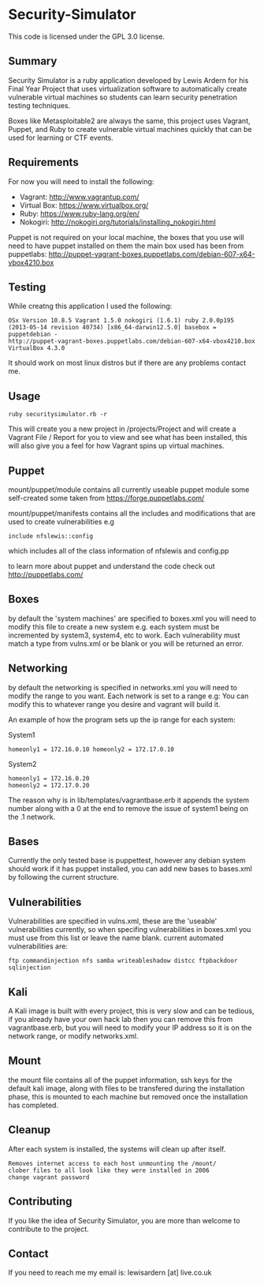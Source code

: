 # Security-Simulator

This code is licensed under the GPL 3.0 license.

## Summary

Security Simulator is a ruby application developed by Lewis Ardern for
his Final Year Project that uses virtualization software to
automatically create vulnerable virtual machines so students can learn
security penetration testing techniques.

Boxes like Metasploitable2 are always the same, this project uses
Vagrant, Puppet, and Ruby to create vulnerable virtual machines
quickly that can be used for learning or CTF events.

## Requirements

For now you will need to install the following:

* Vagrant: http://www.vagrantup.com/
* Virtual Box: https://www.virtualbox.org/
* Ruby: https://www.ruby-lang.org/en/
* Nokogiri: http://nokogiri.org/tutorials/installing_nokogiri.html

Puppet is not required on your local machine, the boxes that you use
will need to have puppet installed on them the main box used has been
from puppetlabs:
http://puppet-vagrant-boxes.puppetlabs.com/debian-607-x64-vbox4210.box

## Testing

While creatng this application I used the following:

	OSx Version 10.8.5 Vagrant 1.5.0 nokogiri (1.6.1) ruby 2.0.0p195
	(2013-05-14 revision 40734) [x86_64-darwin12.5.0] basebox =
	puppetdebian -
	http://puppet-vagrant-boxes.puppetlabs.com/debian-607-x64-vbox4210.box
	VirtualBox 4.3.0

It should work on most linux distros but if there are any problems
contact me.

## Usage

`ruby securitysimulator.rb -r`

This will create you a new project in /projects/Project and will
create a Vagrant File / Report for you to view and see what has been
installed, this will also give you a feel for how Vagrant spins up
virtual machines.

## Puppet

mount/puppet/module contains all currently useable puppet module some
self-created some taken from https://forge.puppetlabs.com/

mount/puppet/manifests contains all the includes and modifications
that are used to create vulnerabilities e.g

`include nfslewis::config`

which includes all of the class information of nfslewis and config.pp

to learn more about puppet and understand the code check out
http://puppetlabs.com/

## Boxes

by default the 'system machines' are specified to boxes.xml you will
need to modify this file to create a new system e.g. each system must
be incremented by system3, system4, etc to work. Each vulnerability
must match a type from vulns.xml or be blank or you will be returned
an error.

## Networking
by default the networking is specified in networks.xml you will need
to modify the range to you want. Each network is set to a range e.g:
You can modify this to whatever range you desire and vagrant will
build it.

An example of how the program sets up the ip range for each system:

System1

    homeonly1 = 172.16.0.10 homeonly2 = 172.17.0.10

System2

	homeonly1 = 172.16.0.20
	homeonly2 = 172.17.0.20

The reason why is in lib/templates/vagrantbase.erb it appends the
system number along with a 0 at the end to remove the issue of system1
being on the .1 network.

## Bases

Currently the only tested base is puppettest, however any debian
system should work if it has puppet installed, you can add new bases
to bases.xml by following the current structure.

## Vulnerabilities

Vulnerabilities are specified in vulns.xml, these are the 'useable'
vulnerabilities currently, so when specifing vulnerabilities in
boxes.xml you must use from this list or leave the name blank. current
automated vulnerabilities are:

	ftp commandinjection nfs samba writeableshadow distcc ftpbackdoor
	sqlinjection

## Kali

A Kali image is built with every project, this is very slow and can be
tedious, if you already have your own hack lab then you can remove
this from vagrantbase.erb, but you will need to modify your IP address
so it is on the network range, or modify networks.xml.

## Mount

the mount file contains all of the puppet information, ssh keys for
the default kali image, along with files to be transfered during the
installation phase, this is mounted to each machine but removed once
the installation has completed.

## Cleanup

After each system is installed, the systems will clean up after
itself.

	Removes internet access to each host unmounting the /mount/
	clober files to all look like they were installed in 2006
	change vagrant password

## Contributing

If you like the idea of Security Simulator, you are more than welcome
to contribute to the project.

## Contact

If you need to reach me my email is: lewisardern [at] live.co.uk
